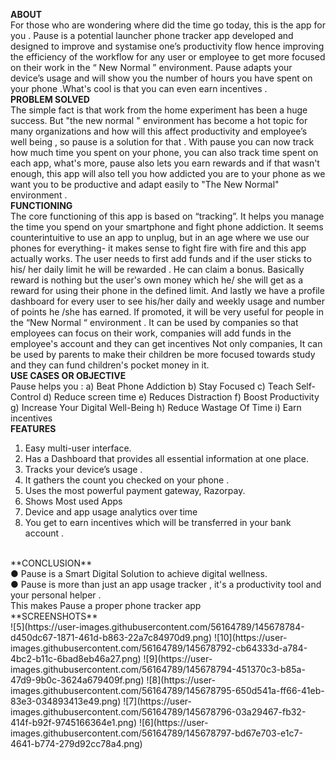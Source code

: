 **ABOUT**
<br>
For those who are wondering where did the time go today, this is the app for you .
Pause is a potential launcher phone tracker app developed and designed to improve and
systamise one’s productivity flow hence improving the efficiency of the workflow for any user
or employee to get more focused on their work in the “ New Normal ” environment.
Pause adapts your device’s usage and will show you the number of hours you have spent on
your phone .What's cool is that you can even earn incentives .
<br>
**PROBLEM SOLVED**
<br>
The simple fact is that work from the home experiment has been a huge success. But "the
new normal " environment has become a hot topic for many organizations and how will this
affect productivity and employee’s well being , so pause is a solution for that .
With pause you can now track how much time you spent on your phone, you can also track
time spent on each app, what's more, pause also lets you earn rewards and if that wasn't
enough, this app will also tell you how addicted you are to your phone as we want you to be
productive and adapt easily to "The New Normal" environment .
<br>
**FUNCTIONING**
<br>
The core functioning of this app is based on “tracking”. It helps you manage the time you
spend on your smartphone and fight phone addiction.
It seems counterintuitive to use an app to unplug, but in an age where we use our phones for
everything- it makes sense to fight fire with fire and this app actually works.
The user needs to first add funds and if the user sticks to his/ her daily limit he will be
rewarded . He can claim a bonus. Basically reward is nothing but the user's own money
which he/ she will get as a reward for using their phone in the defined limit. And lastly we
have a profile dashboard for every user to see his/her daily and weekly usage and number
of points he /she has earned. If promoted, it will be very useful for people in the “New Normal
“ environment .
It can be used by companies so that employees can focus on their work, companies will add
funds in the employee's account and they can get incentives
Not only companies, It can be used by parents to make their children be more focused
towards study and they can fund children's pocket money in it.
<br>
**USE CASES OR OBJECTIVE**
<br>
Pause helps you :
a) Beat Phone Addiction
b) Stay Focused
c) Teach Self-Control
d) Reduce screen time
e) Reduces Distraction
f) Boost Productivity
g) Increase Your Digital Well-Being
h) Reduce Wastage Of Time
i) Earn incentives
<br>
**FEATURES**
<br>
1) Easy multi-user interface.
2) Has a Dashboard that provides all essential information at one place.
3) Tracks your device’s usage .
4) It gathers the count you checked on your phone .
5) Uses the most powerful payment gateway, Razorpay.
6) Shows Most used Apps
7) Device and app usage analytics over time
8) You get to earn incentives which will be transferred in your bank account .
<br>
**CONCLUSION**
<br>
● Pause is a Smart Digital Solution to achieve digital wellness.
<br>
● Pause is more than just an app usage tracker , it's a productivity tool and your
personal helper .
<br>
This makes Pause a proper phone tracker app
<br>
**SCREENSHOTS**
<br>
![5](https://user-images.githubusercontent.com/56164789/145678784-d450dc67-1871-461d-b863-22a7c84970d9.png)
![10](https://user-images.githubusercontent.com/56164789/145678792-cb64333d-a784-4bc2-b11c-6bad8eb46a27.png)
![9](https://user-images.githubusercontent.com/56164789/145678794-451370c3-b85a-47d9-9b0c-3624a679409f.png)
![8](https://user-images.githubusercontent.com/56164789/145678795-650d541a-ff66-41eb-83e3-034893413e49.png)
![7](https://user-images.githubusercontent.com/56164789/145678796-03a29467-fb32-414f-b92f-9745166364e1.png)
![6](https://user-images.githubusercontent.com/56164789/145678797-bd67e703-e1c7-4641-b774-279d92cc78a4.png)
